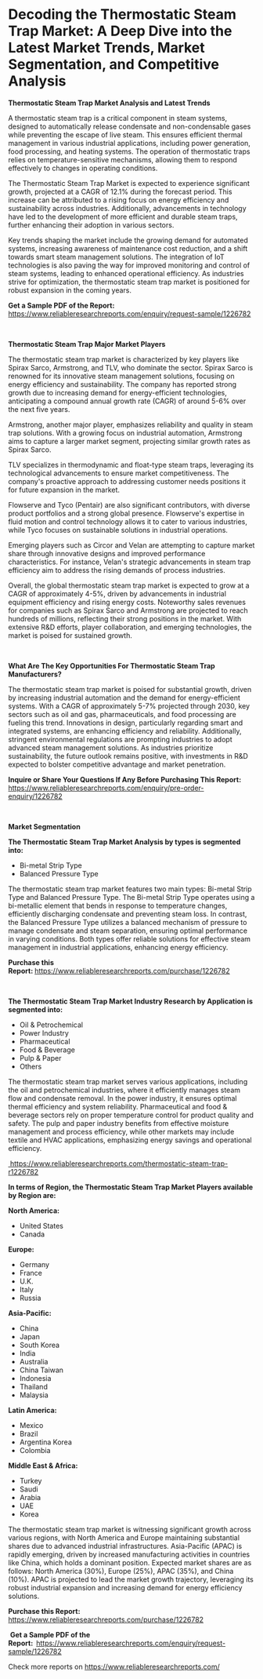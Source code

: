 <p><h1>Decoding the Thermostatic Steam Trap Market: A Deep Dive into the Latest Market Trends, Market Segmentation, and Competitive Analysis</h1></p><p><strong>Thermostatic Steam Trap Market Analysis and Latest Trends</strong></p>
<p><p>A thermostatic steam trap is a critical component in steam systems, designed to automatically release condensate and non-condensable gases while preventing the escape of live steam. This ensures efficient thermal management in various industrial applications, including power generation, food processing, and heating systems. The operation of thermostatic traps relies on temperature-sensitive mechanisms, allowing them to respond effectively to changes in operating conditions.</p><p>The Thermostatic Steam Trap Market is expected to experience significant growth, projected at a CAGR of 12.1% during the forecast period. This increase can be attributed to a rising focus on energy efficiency and sustainability across industries. Additionally, advancements in technology have led to the development of more efficient and durable steam traps, further enhancing their adoption in various sectors.</p><p>Key trends shaping the market include the growing demand for automated systems, increasing awareness of maintenance cost reduction, and a shift towards smart steam management solutions. The integration of IoT technologies is also paving the way for improved monitoring and control of steam systems, leading to enhanced operational efficiency. As industries strive for optimization, the thermostatic steam trap market is positioned for robust expansion in the coming years.</p></p>
<p><strong>Get a Sample PDF of the Report:&nbsp;</strong> <a href="https://www.reliableresearchreports.com/enquiry/request-sample/1226782?utm_campaign=2455&utm_medium=2&utm_source=Github&utm_content=ia&utm_term=18022025&utm_id=thermostatic-steam-trap">https://www.reliableresearchreports.com/enquiry/request-sample/1226782</a></p>
<p>&nbsp;</p>
<p><strong>Thermostatic Steam Trap Major Market Players</strong></p>
<p><p>The thermostatic steam trap market is characterized by key players like Spirax Sarco, Armstrong, and TLV, who dominate the sector. Spirax Sarco is renowned for its innovative steam management solutions, focusing on energy efficiency and sustainability. The company has reported strong growth due to increasing demand for energy-efficient technologies, anticipating a compound annual growth rate (CAGR) of around 5-6% over the next five years.</p><p>Armstrong, another major player, emphasizes reliability and quality in steam trap solutions. With a growing focus on industrial automation, Armstrong aims to capture a larger market segment, projecting similar growth rates as Spirax Sarco.</p><p>TLV specializes in thermodynamic and float-type steam traps, leveraging its technological advancements to ensure market competitiveness. The company's proactive approach to addressing customer needs positions it for future expansion in the market.</p><p>Flowserve and Tyco (Pentair) are also significant contributors, with diverse product portfolios and a strong global presence. Flowserve's expertise in fluid motion and control technology allows it to cater to various industries, while Tyco focuses on sustainable solutions in industrial operations.</p><p>Emerging players such as Circor and Velan are attempting to capture market share through innovative designs and improved performance characteristics. For instance, Velan's strategic advancements in steam trap efficiency aim to address the rising demands of process industries.</p><p>Overall, the global thermostatic steam trap market is expected to grow at a CAGR of approximately 4-5%, driven by advancements in industrial equipment efficiency and rising energy costs. Noteworthy sales revenues for companies such as Spirax Sarco and Armstrong are projected to reach hundreds of millions, reflecting their strong positions in the market. With extensive R&D efforts, player collaboration, and emerging technologies, the market is poised for sustained growth.</p></p>
<p>&nbsp;</p>
<p><strong>What Are The Key Opportunities For Thermostatic Steam Trap Manufacturers?</strong></p>
<p><p>The thermostatic steam trap market is poised for substantial growth, driven by increasing industrial automation and the demand for energy-efficient systems. With a CAGR of approximately 5-7% projected through 2030, key sectors such as oil and gas, pharmaceuticals, and food processing are fueling this trend. Innovations in design, particularly regarding smart and integrated systems, are enhancing efficiency and reliability. Additionally, stringent environmental regulations are prompting industries to adopt advanced steam management solutions. As industries prioritize sustainability, the future outlook remains positive, with investments in R&D expected to bolster competitive advantage and market penetration.</p></p>
<p><strong>Inquire or Share Your Questions If Any Before Purchasing This Report:</strong> <a href="https://www.reliableresearchreports.com/enquiry/pre-order-enquiry/1226782?utm_campaign=2455&utm_medium=2&utm_source=Github&utm_content=ia&utm_term=18022025&utm_id=thermostatic-steam-trap">https://www.reliableresearchreports.com/enquiry/pre-order-enquiry/1226782</a></p>
<p>&nbsp;</p>
<p><strong>Market Segmentation</strong></p>
<p><strong>The Thermostatic Steam Trap Market Analysis by types is segmented into:</strong></p>
<p><ul><li>Bi-metal Strip Type</li><li>Balanced Pressure Type</li></ul></p>
<p><p>The thermostatic steam trap market features two main types: Bi-metal Strip Type and Balanced Pressure Type. The Bi-metal Strip Type operates using a bi-metallic element that bends in response to temperature changes, efficiently discharging condensate and preventing steam loss. In contrast, the Balanced Pressure Type utilizes a balanced mechanism of pressure to manage condensate and steam separation, ensuring optimal performance in varying conditions. Both types offer reliable solutions for effective steam management in industrial applications, enhancing energy efficiency.</p></p>
<p><strong>Purchase this Report:&nbsp;</strong><a href="https://www.reliableresearchreports.com/purchase/1226782?utm_campaign=2455&utm_medium=2&utm_source=Github&utm_content=ia&utm_term=18022025&utm_id=thermostatic-steam-trap">https://www.reliableresearchreports.com/purchase/1226782</a></p>
<p>&nbsp;</p>
<p><strong>The Thermostatic Steam Trap Market Industry Research by Application is segmented into:</strong></p>
<p><ul><li>Oil & Petrochemical</li><li>Power Industry</li><li>Pharmaceutical</li><li>Food & Beverage</li><li>Pulp & Paper</li><li>Others</li></ul></p>
<p><p>The thermostatic steam trap market serves various applications, including the oil and petrochemical industries, where it efficiently manages steam flow and condensate removal. In the power industry, it ensures optimal thermal efficiency and system reliability. Pharmaceutical and food & beverage sectors rely on proper temperature control for product quality and safety. The pulp and paper industry benefits from effective moisture management and process efficiency, while other markets may include textile and HVAC applications, emphasizing energy savings and operational efficiency.</p></p>
<p><a href="https://www.reliableresearchreports.com/thermostatic-steam-trap-r1226782?utm_campaign=2455&utm_medium=2&utm_source=Github&utm_content=ia&utm_term=18022025&utm_id=thermostatic-steam-trap">&nbsp;https://www.reliableresearchreports.com/thermostatic-steam-trap-r1226782</a></p>
<p><strong>In terms of Region, the Thermostatic Steam Trap Market Players available by Region are:</strong></p>
<p>
    <p> <strong> North America: </strong>
        <ul>
            <li>United States</li>
            <li>Canada</li>
        </ul>
        </p> 
    <p> <strong> Europe: </strong>
        <ul>
            <li>Germany</li>
            <li>France</li>
            <li>U.K.</li>
            <li>Italy</li>
            <li>Russia</li>
        </ul>
        </p> 
    <p> <strong> Asia-Pacific: </strong>
        <ul>
            <li>China</li>
            <li>Japan</li>
            <li>South Korea</li>
            <li>India</li>
            <li>Australia</li>
            <li>China Taiwan</li>
            <li>Indonesia</li>
            <li>Thailand</li>
            <li>Malaysia</li>
        </ul>
        </p> 
    <p> <strong> Latin America: </strong>
        <ul>
            <li>Mexico</li>
            <li>Brazil</li>
            <li>Argentina Korea</li>
            <li>Colombia</li>
        </ul>
        </p> 
    <p> <strong> Middle East & Africa: </strong>
        <ul>
            <li>Turkey</li>
            <li>Saudi</li>
            <li>Arabia</li>
            <li>UAE</li>
            <li>Korea</li>
        </ul>
    </p>
    </p>
<p><p>The thermostatic steam trap market is witnessing significant growth across various regions, with North America and Europe maintaining substantial shares due to advanced industrial infrastructures. Asia-Pacific (APAC) is rapidly emerging, driven by increased manufacturing activities in countries like China, which holds a dominant position. Expected market shares are as follows: North America (30%), Europe (25%), APAC (35%), and China (10%). APAC is projected to lead the market growth trajectory, leveraging its robust industrial expansion and increasing demand for energy efficiency solutions.</p></p>
<p><strong>Purchase this Report: </strong><a href="https://www.reliableresearchreports.com/purchase/1226782?utm_campaign=2455&utm_medium=2&utm_source=Github&utm_content=ia&utm_term=18022025&utm_id=thermostatic-steam-trap">https://www.reliableresearchreports.com/purchase/1226782</a></p>
<p>&nbsp;<strong>Get a Sample PDF of the Report:&nbsp;&nbsp;</strong><a href="https://www.reliableresearchreports.com/enquiry/request-sample/1226782?utm_campaign=2455&utm_medium=2&utm_source=Github&utm_content=ia&utm_term=18022025&utm_id=thermostatic-steam-trap">https://www.reliableresearchreports.com/enquiry/request-sample/1226782</a></p>
<p><strong></strong></p>
<p>Check more reports on <a href="https://www.reliableresearchreports.com/?utm_campaign=2455&utm_medium=2&utm_source=Github&utm_content=ia&utm_term=18022025&utm_id=thermostatic-steam-trap">https://www.reliableresearchreports.com/</a></p>